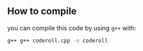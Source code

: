 ## How to compile

you can compile this code by using `g++` with:

```sh
g++ g++ coderoll.cpp -o coderoll
```

